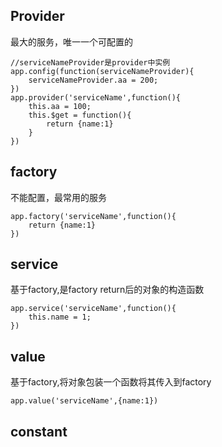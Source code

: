 ## Provider
最大的服务，唯一一个可配置的
```
//serviceNameProvider是provider中实例
app.config(function(serviceNameProvider){
    serviceNameProvider.aa = 200;
})
app.provider('serviceName',function(){
    this.aa = 100;
    this.$get = function(){
        return {name:1}
    }
})
```
## factory
不能配置，最常用的服务
```
app.factory('serviceName',function(){
    return {name:1}
})
``` 
## service
基于factory,是factory return后的对象的构造函数 
```
app.service('serviceName',function(){
    this.name = 1;
})
```
## value
基于factory,将对象包装一个函数将其传入到factory
```
app.value('serviceName',{name:1})
```
## constant